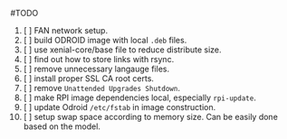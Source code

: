 #TODO

1. [ ] FAN network setup.  
2. [ ] build ODROID image with local `.deb` files.  
3. [ ] use xenial-core/base file to reduce distribute size.  
4. [ ] find out how to store links with rsync.  
5. [ ] remove unnecessary langauge files.  
6. [ ] install proper SSL CA root certs.  
7. [ ] remove `Unattended Upgrades Shutdown`.  
8. [ ] make RPI image dependencies local, especially `rpi-update`.  
9. [ ] update Odroid `/etc/fstab` in image construction.  
10. [ ] setup swap space according to memory size. Can be easily done based on the model.  
